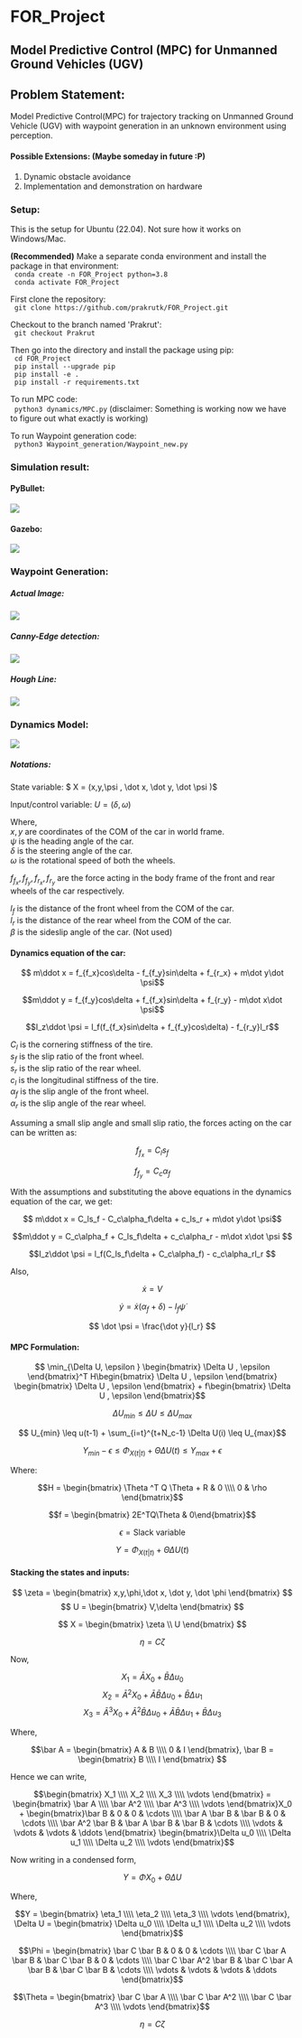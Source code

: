 # FOR_Project

## Model Predictive Control (MPC) for Unmanned Ground Vehicles (UGV)

## Problem Statement:
Model Predictive Control(MPC) for trajectory tracking on Unmanned Ground Vehicle (UGV) with waypoint generation in an unknown environment using perception. 

#### Possible Extensions: (Maybe someday in future :P)  
1. Dynamic obstacle avoidance
2. Implementation and demonstration on hardware

### Setup:
This is the setup for Ubuntu (22.04). Not sure how it works on Windows/Mac.

**(Recommended)** Make a separate conda environment and install the package in that environment: \
``` conda create -n FOR_Project python=3.8``` \
``` conda activate FOR_Project``` 

First clone the repository: \
``` git clone https://github.com/prakrutk/FOR_Project.git```

Checkout to the branch named 'Prakrut': \
``` git checkout Prakrut```

Then go into the directory and install the package using pip: \
``` cd FOR_Project``` \
``` pip install --upgrade pip``` \
``` pip install -e .``` \
``` pip install -r requirements.txt``` 

To run MPC code: \
``` python3 dynamics/MPC.py``` (disclaimer: Something is working now we have to figure out what exactly is working)

To run Waypoint generation code: \
``` python3 Waypoint_generation/Waypoint_new.py```

### Simulation result: 

#### PyBullet: 
 
![](https://github.com/prakrutk/FOR_Project/blob/Prakrut/Pybullet/Sim.gif)

#### Gazebo: 

![](https://github.com/prakrutk/FOR_Project/blob/Prakrut/ROS-Gazebo/Cafe_Husky.jpeg)

### Waypoint Generation: 
##### Actual Image: 
![](https://github.com/prakrutk/FOR_Project/blob/Prakrut/Waypoint_generation/Test.png)

##### Canny-Edge detection: 
![](https://github.com/prakrutk/FOR_Project/blob/Prakrut/Waypoint_generation/canny.png)

##### Hough Line: 
![](https://github.com/prakrutk/FOR_Project/blob/Prakrut/Waypoint_generation/result.png)

### Dynamics Model:
![](https://github.com/prakrutk/FOR_Project/blob/Prakrut/Model.png)

##### Notations:
State variable: $ X = (x,y,\psi , \dot x, \dot y, \dot \psi  )$

Input/control variable: $U = (\delta, \omega )$

Where, \
$x,y$ are coordinates of the COM of the car in world frame. \
$\psi$ is the heading angle of the car. \
$\delta$ is the steering angle of the car. \
$\omega$ is the rotational speed of both the wheels.

$f_{f_x},f_{f_y},f_{r_x},f_{r_y}$ are the force acting in the body frame of the front and rear wheels of the car respectively. 

$l_f$ is the distance of the front wheel from the COM of the car. \
$l_r$ is the distance of the rear wheel from the COM of the car. \
$\beta$ is the sideslip angle of the car. (Not used) 

#### Dynamics equation of the car: 

$$ m\ddot x = f_{f_x}cos\delta - f_{f_y}sin\delta + f_{r_x} + m\dot y\dot \psi$$ 

$$m\ddot y = f_{f_y}cos\delta + f_{f_x}sin\delta + f_{r_y} - m\dot x\dot \psi$$

$$I_z\ddot \psi = l_f(f_{f_x}sin\delta + f_{f_y}cos\delta) - f_{r_y}l_r$$

$C_l$ is the cornering stiffness of the tire. \
$s_f$ is the slip ratio of the front wheel. \
$s_r$ is the slip ratio of the rear wheel. \
$c_l$ is the longitudinal stiffness of the tire. \
$\alpha_f$ is the slip angle of the front wheel. \
$\alpha_r$ is the slip angle of the rear wheel. 

Assuming a small slip angle and small slip ratio, the forces acting on the car can be written as:

$$ f_{f_x} = C_ls_f$$ 

$$ f_{f_y} = C_c\alpha_f$$

With the assumptions and substituting the above equations in the dynamics equation of the car, we get:

$$ m\ddot x = C_ls_f - C_c\alpha_f\delta + c_ls_r + m\dot y\dot \psi$$ 

$$m\ddot y = C_c\alpha_f + C_ls_f\delta + c_c\alpha_r - m\dot x\dot \psi $$ 

$$I_z\ddot \psi = l_f(C_ls_f\delta + C_c\alpha_f) - c_c\alpha_rl_r $$

Also,

$$ \dot x = V $$

$$ \dot y = \dot x(\alpha_f + \delta) - l_f\dot \psi $$

$$ \dot \psi = \frac{\dot y}{l_r} $$

<!-- #### Linearized Dynamics equation of the car:

$$ \dot \Epsilon = A\Epsilon + BU $$

where, $\Epsilon$ is the state variable and $U$ is the control variable.

$$\Epsilon = \begin{bmatrix} x,y,\phi,\dot x,\dot y, \dot \phi \end{bmatrix}$$

$$U = \begin{bmatrix} V, \delta \end{bmatrix}$$ -->

#### MPC Formulation:

$$ \min_{\Delta U, \epsilon } \begin{bmatrix} \Delta U , \epsilon \end{bmatrix}^T H\begin{bmatrix} \Delta U , \epsilon \end{bmatrix} \begin{bmatrix} \Delta U , \epsilon \end{bmatrix} + f\begin{bmatrix} \Delta U , \epsilon \end{bmatrix}$$

$$ \Delta U_{min} \leq \Delta U \leq \Delta U_{max}$$

$$ U_{min} \leq u(t-1) + \sum_{i=t}^{t+N_c-1} \Delta U(i) \leq U_{max}$$

$$ Y_{min} - \epsilon \leq \Phi_{X(t|t)} + \Theta \Delta U(t) \leq Y_{max} + \epsilon$$

Where: 

$$H = \begin{bmatrix} \Theta ^T Q \Theta + R & 0 \\\\ 0 & \rho \end{bmatrix}$$

$$f = \begin{bmatrix} 2E^TQ\Theta & 0\end{bmatrix}$$

$$\epsilon = \text{Slack variable} $$

$$Y = \Phi_{X(t|t)} + \Theta \Delta U(t)$$
<!-- 
#### Stacking the states and inputs:

$$\eeta = \begin{bmatrix} x,y,\phi,\dot x,\dot y, \dot \phi \end{bmatrix}$$

$$U = \begin{bmatrix} V, \delta \end{bmatrix}$$

$$\Delta U = \begin{bmatrix} \Delta V, \Delta \delta \end{bmatrix}$$

$$\X = \begin{bmatrix} \Epsilon, U \end{bmatrix} $$ -->

#### Stacking the states and inputs:

$$ \zeta = \begin{bmatrix} x,y,\phi,\dot x, \dot y, \dot \phi \end{bmatrix} $$
$$ U = \begin{bmatrix} V,\delta \end{bmatrix} $$

$$ X = \begin{bmatrix} \zeta \\ U \end{bmatrix} $$

$$\eta = C\zeta$$

Now,

$$
X_1 = \bar A X_0 + \bar B \Delta u_0 
$$
$$
X_2 = \bar A^2 X_0 + \bar A\bar B \Delta u_0 + \bar B \Delta u_1
$$
$$
X_3 = \bar A^3 X_0 + \bar A^2\bar B \Delta u_0 + \bar A\bar B \Delta u_1 + \bar B \Delta u_3
$$

Where,

$$\bar A = \begin{bmatrix} A & B \\\\ 0 & I \end{bmatrix}, \bar B = \begin{bmatrix} B \\\\ I \end{bmatrix} $$

Hence we can write,

$$\begin{bmatrix} X_1 \\\\ X_2 \\\\ X_3 \\\\ \vdots \end{bmatrix} = \begin{bmatrix} \bar A \\\\ \bar A^2 \\\\ \bar A^3 \\\\ \vdots \end{bmatrix}X_0 + \begin{bmatrix}\bar B & 0 & 0 & \cdots \\\\ \bar A \bar B & \bar B & 0 & \cdots
\\\\ \bar A^2 \bar B & \bar A \bar B & \bar B & \cdots \\\\ \vdots & \vdots & \vdots & \ddots \end{bmatrix} \begin{bmatrix}\Delta u_0 \\\\ \Delta u_1 \\\\ \Delta u_2 \\\\ \vdots \end{bmatrix}$$

Now writing in a condensed form,

$$Y = \Phi X_0 + \Theta \Delta U$$

Where,

$$Y = \begin{bmatrix} \eta_1 \\\\ \eta_2 \\\\ \eta_3 \\\\ \vdots \end{bmatrix}, \Delta U = \begin{bmatrix} \Delta u_0 \\\\ \Delta u_1 \\\\ \Delta u_2 \\\\ \vdots \end{bmatrix}$$

$$\Phi = \begin{bmatrix} \bar C \bar B & 0 & 0 & \cdots \\\\ \bar C \bar A \bar B & \bar C \bar B & 0 & \cdots \\\\ \bar C \bar A^2 \bar B  & \bar C \bar A \bar B & \bar C \bar B & \cdots \\\\ \vdots & \vdots & \vdots & \ddots \end{bmatrix}$$

$$\Theta = \begin{bmatrix} \bar C \bar A \\\\ \bar C \bar A^2 \\\\ \bar C \bar A^3 \\\\ \vdots \end{bmatrix}$$

$$\eta = C\zeta$$

